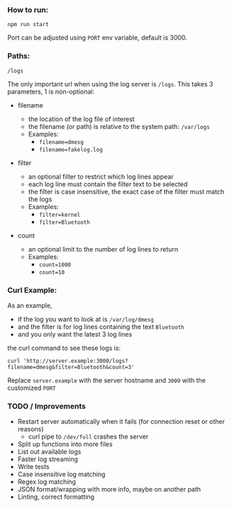 



### How to run:

`npm run start`

Port can be adjusted using `PORT` env variable, default is 3000.

### Paths:


`/logs`

The only important url when using the log server is `/logs`.  This takes 3 parameters, 1 is non-optional:

- filename
  - the location of the log file of interest
  - the filename (or path) is relative to the system path: `/var/logs`
  - Examples:
    - `filename=dmesg`
    - `filename=fakelog.log`

- filter
  - an optional filter to restrict which log lines appear
  - each log line must contain the filter text to be selected
  - the filter is case insensitive, the exact case of the filter must match the logs
  - Examples:
    - `filter=kernel`
    - `filter=Bluetooth`

- count
  - an optional limit to the number of log lines to return
  - Examples:
    - `count=1000`
    - `count=10`


### Curl Example:

As an example,
  - if the log you want to look at is `/var/log/dmesg`
  - and the filter is for log lines containing the text `Bluetooth`
  - and you only want the latest 3 log lines

the curl command to see these logs is:

`curl 'http://server.example:3000/logs?filename=dmesg&filter=Bluetooth&count=3'`

Replace `server.example` with the server hostname and `3000` with the customized `PORT`


### TODO / Improvements

- Restart server automatically when it fails (for connection reset or other reasons)
  - curl pipe to `/dev/full` crashes the server
- Split up functions into more files
- List out available logs
- Faster log streaming
- Write tests
- Case insensitive log matching
- Regex log matching
- JSON format/wrapping with more info, maybe on another path
- Linting, correct formatting